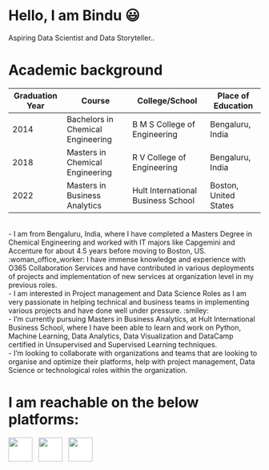 # Hello, I am Bindu :smiley:
<p> Aspiring Data Scientist and Data Storyteller.. 
  
# Academic background
<p>
  
|Graduation Year  |              Course                 | College/School                     |  Place of Education           |
|-----------------|-------------------------------------|------------------------------------|-------------------------------|
| 2014            | Bachelors in Chemical Engineering   | B M S College of Engineering       |    Bengaluru, India           |
| 2018            | Masters in Chemical Engineering     | R V College of Engineering         |    Bengaluru, India           |
| 2022            | Masters in Business Analytics       | Hult International Business School |    Boston, United States      |

<br>
- I am from Bengaluru, India, where I have completed a Masters 
  Degree in Chemical Engineering and worked with IT majors like Capgemini and Accenture for about 4.5 years 
  before moving to Boston, US. :woman_office_worker: I have immense knowledge and experience with O365 Collaboration Services and 
  have contributed in various deployments of projects and implementation of new services at organization level
  in my previous roles.
<br>
- I am interested in Project management and Data Science Roles as I am very passionate in helping technical 
and business teams in implementing various projects and have done well under pressure. :smiley:
<br>
- I’m currently pursuing Masters in Business Analytics, at Hult International Business School, where I have 
been able to learn and work on Python, Machine Learning, Data Analytics, Data Visualization and DataCamp certified in 
Unsupervised and Supervised Learning techniques.
<br>
- I’m looking to collaborate with organizations and teams that are looking to organise and optimize their platforms, 
help with project management, Data Science or technological roles within the organization.
<br>
  
# I am reachable on the below platforms:
  <p>

  [<img  src="https://upload.wikimedia.org/wikipedia/commons/0/01/LinkedIn_Logo.svg"  width="48"  height="48"  style="background-color:white;">][linkedin]
  &nbsp;
  [<img  src="https://upload.wikimedia.org/wikipedia/commons/a/a5/Instagram_icon.png" width="48" height="48"   style="background-color:white;">][instagram]
  &nbsp;
  [<img  src="https://upload.wikimedia.org/wikipedia/commons/4/4e/Gmail_Icon.png" width="48" height="48"   style="background-color:white;">][email]
  
[instagram]:  https://www.instagram.com/bustlingwomantales/
[linkedin]:   https://www.linkedin.com/in/bindushree-rp/
[email]:   mailto:bindushreerp2@gmail.com

<!---
BindushreeRP/BindushreeRP is a ✨ special ✨ repository because its `README.md` (this file) appears on your GitHub profile.
You can click the Preview link to take a look at your changes.
--->
